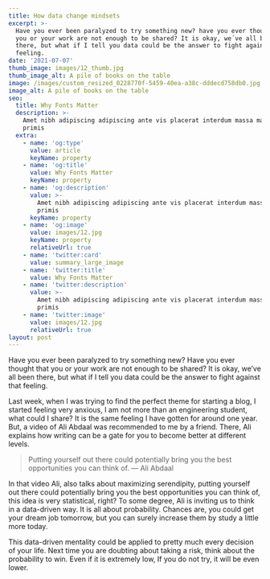 ```yaml
---
title: How data change mindsets
excerpt: >-
  Have you ever been paralyzed to try something new? have you ever thought that
  you or your work are not enough to be shared? It is okay, we´ve all been
  there, but what if I tell you data could be the answer to fight against that
  feeling.
date: '2021-07-07'
thumb_image: images/12_thumb.jpg
thumb_image_alt: A pile of books on the table
image: /images/custom_resized_0228770f-5459-40ea-a38c-dddecd758db0.jpg
image_alt: A pile of books on the table
seo:
  title: Why Fonts Matter
  description: >-
    Amet nibh adipiscing adipiscing ante vis placerat interdum massa massa
    primis
  extra:
    - name: 'og:type'
      value: article
      keyName: property
    - name: 'og:title'
      value: Why Fonts Matter
      keyName: property
    - name: 'og:description'
      value: >-
        Amet nibh adipiscing adipiscing ante vis placerat interdum massa massa
        primis
      keyName: property
    - name: 'og:image'
      value: images/12.jpg
      keyName: property
      relativeUrl: true
    - name: 'twitter:card'
      value: summary_large_image
    - name: 'twitter:title'
      value: Why Fonts Matter
    - name: 'twitter:description'
      value: >-
        Amet nibh adipiscing adipiscing ante vis placerat interdum massa massa
        primis
    - name: 'twitter:image'
      value: images/12.jpg
      relativeUrl: true
layout: post
---
```

Have you ever been paralyzed to try something new? Have you ever thought that you or your work are not enough to be shared? It is okay, we’ve
all been there, but what if I tell you data could be the answer to fight against that feeling.

Last week, when I was trying to find the perfect theme for starting a blog, I started feeling very anxious, I am not more than an engineering student, what could I share? It is the same feeling I have gotten for around one year. But, a video of Ali Abdaal was recommended to me by a friend. There, Ali explains how writing can be a gate for you to become better at different levels.

> Putting yourself out there could potentially bring you the best opportunities you can think of. — Ali Abdaal

In that video Ali, also talks about maximizing serendipity, putting yourself out there could potentially bring you the best opportunities you can think of, this idea is very statistical, right? To some degree, Ali is inviting us to think in a data-driven way. It is all about probability. Chances are, you could get your dream job tomorrow, but you can surely increase them by study a little more today.

This data-driven mentality could be applied to pretty much every decision of your life. Next time you are doubting about taking a risk, think about the probability to win. Even if it is extremely low,  If you do not try, it will be even lower.


